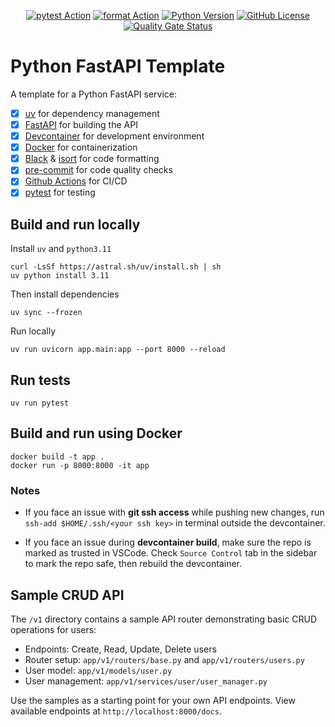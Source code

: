 <div align="center">

  [![pytest Action](https://github.com/IbraheemTuffaha/python-fastapi-template/actions/workflows/pytest.yml/badge.svg)](https://github.com/IbraheemTuffaha/python-fastapi-template/actions/workflows/pytest.yml)
  [![format Action](https://github.com/IbraheemTuffaha/python-fastapi-template/actions/workflows/format.yml/badge.svg)](https://github.com/IbraheemTuffaha/python-fastapi-template/actions/workflows/format.yml)
  [![Python Version](https://img.shields.io/badge/dynamic/toml?url=https%3A%2F%2Fraw.githubusercontent.com%2FIbraheemTuffaha%2Fpython-fastapi-template%2Fmain%2Fpyproject.toml&query=project.requires-python&label=python&color=greenlime)](https://github.com/IbraheemTuffaha/python-fastapi-template/blob/main/pyproject.toml)
  [![GitHub License](https://img.shields.io/github/license/IbraheemTuffaha/python-fastapi-template?color=greenlime)](https://github.com/IbraheemTuffaha/python-fastapi-template/blob/main/LICENSE)
  [![Quality Gate Status](https://sonarcloud.io/api/project_badges/measure?project=IbraheemTuffaha_python-fastapi-template&metric=alert_status)](https://sonarcloud.io/summary/new_code?id=IbraheemTuffaha_python-fastapi-template)
</div>

# Python FastAPI Template

A template for a Python FastAPI service:
- [x] [uv](https://docs.astral.sh/uv/getting-started/) for dependency management
- [x] [FastAPI](https://fastapi.tiangolo.com/) for building the API
- [x] [Devcontainer](https://code.visualstudio.com/docs/devcontainers/tutorial) for development environment
- [x] [Docker](https://www.docker.com/) for containerization
- [x] [Black](https://black.readthedocs.io/) & [isort](https://pycqa.github.io/isort/) for code formatting
- [x] [pre-commit](https://pre-commit.com/) for code quality checks
- [x] [Github Actions](https://github.com/features/actions) for CI/CD
- [x] [pytest](https://docs.pytest.org/) for testing

## Build and run locally

Install `uv` and `python3.11`
```
curl -LsSf https://astral.sh/uv/install.sh | sh
uv python install 3.11
```

Then install dependencies
```
uv sync --frozen
```

Run locally
```
uv run uvicorn app.main:app --port 8000 --reload
```

## Run tests
```
uv run pytest
```

## Build and run using Docker

```
docker build -t app .
docker run -p 8000:8000 -it app
```

### Notes
- If you face an issue with **git ssh access** while pushing new changes, run `ssh-add $HOME/.ssh/<your ssh key>` in terminal outside the devcontainer.

- If you face an issue during **devcontainer build**, make sure the repo is marked as trusted in VSCode. Check `Source Control` tab in the sidebar to mark the repo safe, then rebuild the devcontainer.

## Sample CRUD API

The `/v1` directory contains a sample API router demonstrating basic CRUD operations for users:

- Endpoints: Create, Read, Update, Delete users
- Router setup: `app/v1/routers/base.py` and `app/v1/routers/users.py`
- User model: `app/v1/models/user.py`
- User management: `app/v1/services/user/user_manager.py`

Use the samples as a starting point for your own API endpoints. View available endpoints at `http://localhost:8000/docs`.
